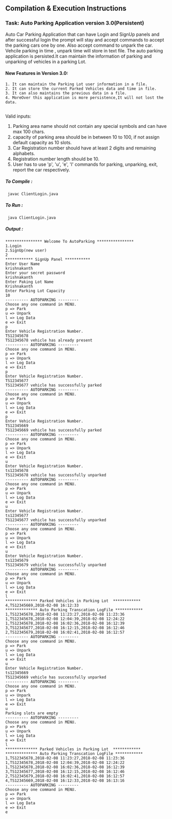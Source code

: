 ## Compilation & Execution Instructions

### Task: Auto Parking Application  version 3.0(Persistent)
Auto Car Parking Application that can have Login and SignUp panels and after successful login the prompt will stay and accept commands to accept the
parking cars one by one. Also accept command to unpark the car. Vehcile parking in time , unpark time will store in text file.
The auto parking application is persisted.It can maintain the information of parking and unparking of vehicles in a parking Lot.
#### New Features in Version 3.0:
``` 
1. It can maintain the Parking Lot user information in a file.
2. It can store the current Parked Vehicles data and time in file.
3. It can also maintains the previous data in a file.
4. MoreOver this application is more persistence,It will not lost the data.
 
```

Valid inputs:

1. Parking area name should not contain any special symbols and can have max 100 chars.
2. capacity of parking area should be in between 10 to 100, if not assign default capacity as 10 slots.
3. Car Registration number should have at least 2 digits and remaining alphabets.
4. Registration number length should be 10.
5. User has to use 'p', 'u', 'e', 'l' commands for parking, unparking, exit, report the car respectively.

##### To Compile :  
 ``` javac ClientLogin.java```
 
##### To Run :
  ``` java ClientLogin.java```
##### Output :
```
**************** Welcome To AutoParking ****************
1.Login
2.SignUp(new user)
2
************ SignUp Panel ***********
Enter User Name
krishnakanth
Enter your secret password
krishnakanth
Enter Paking Lot Name
Krishnakanth
Enter Parking Lot Capacity
10
---------- AUTOPARKING ---------
Choose any one command in MENU.
p => Park
u => Unpark
l => Log Data
e => Exit
p
Enter Vehicle Registration Number.
TS12345678
TS12345678 vehicle has already present
---------- AUTOPARKING ---------
Choose any one command in MENU.
p => Park
u => Unpark
l => Log Data
e => Exit
p
Enter Vehicle Registration Number.
TS12345677
TS12345677 vehicle has successfully parked
---------- AUTOPARKING ---------
Choose any one command in MENU.
p => Park
u => Unpark
l => Log Data
e => Exit
p
Enter Vehicle Registration Number.
TS12345669
TS12345669 vehicle has successfully parked
---------- AUTOPARKING ---------
Choose any one command in MENU.
p => Park
u => Unpark
l => Log Data
e => Exit
u
Enter Vehicle Registration Number.
ts12345678
TS12345678 vehicle has successfully unparked
---------- AUTOPARKING ---------
Choose any one command in MENU.
p => Park
u => Unpark
l => Log Data
e => Exit
u
Enter Vehicle Registration Number.
ts12345677
TS12345677 vehicle has successfully unparked
---------- AUTOPARKING ---------
Choose any one command in MENU.
p => Park
u => Unpark
l => Log Data
e => Exit
u
Enter Vehicle Registration Number.
ts12345679
TS12345679 vehicle has successfully unparked
---------- AUTOPARKING ---------
Choose any one command in MENU.
p => Park
u => Unpark
l => Log Data
e => Exit
l
************** Parked Vehicles in Parking Lot  ************
4,TS12345669,2018-02-08 16:12:33
************** Auto Parking Transcation LogFile ************
1,TS12345678,2018-02-08 11:23:27,2018-02-08 11:23:36
1,TS12345678,2018-02-08 12:04:39,2018-02-08 12:24:22
1,TS12345678,2018-02-08 16:02:36,2018-02-08 16:12:39
3,TS12345677,2018-02-08 16:12:15,2018-02-08 16:12:46
2,TS12345679,2018-02-08 16:02:41,2018-02-08 16:12:57
---------- AUTOPARKING ---------
Choose any one command in MENU.
p => Park
u => Unpark
l => Log Data
e => Exit
u
Enter Vehicle Registration Number.
ts12345669
TS12345669 vehicle has successfully unparked
---------- AUTOPARKING ---------
Choose any one command in MENU.
p => Park
u => Unpark
l => Log Data
e => Exit
u
Parking slots are empty
---------- AUTOPARKING ---------
Choose any one command in MENU.
p => Park
u => Unpark
l => Log Data
e => Exit
l
************** Parked Vehicles in Parking Lot  ************
************** Auto Parking Transcation LogFile ************
1,TS12345678,2018-02-08 11:23:27,2018-02-08 11:23:36
1,TS12345678,2018-02-08 12:04:39,2018-02-08 12:24:22
1,TS12345678,2018-02-08 16:02:36,2018-02-08 16:12:39
3,TS12345677,2018-02-08 16:12:15,2018-02-08 16:12:46
2,TS12345679,2018-02-08 16:02:41,2018-02-08 16:12:57
4,TS12345669,2018-02-08 16:12:33,2018-02-08 16:13:16
---------- AUTOPARKING ---------
Choose any one command in MENU.
p => Park
u => Unpark
l => Log Data
e => Exit
e
```